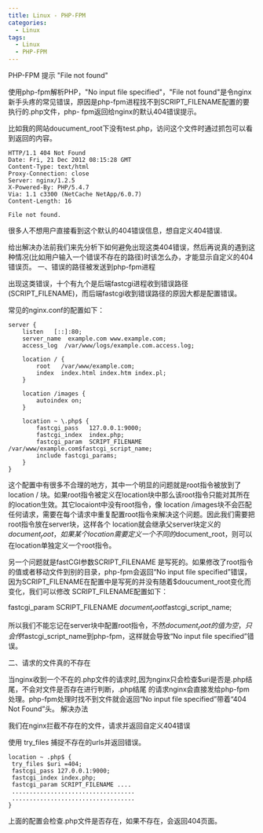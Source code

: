 ```yaml
---
title: Linux - PHP-FPM
categories:
  - Linux
tags:
  - Linux
  - PHP-FPM
---
```


PHP-FPM 提示 "File not found"

<!--more-->

使用php-fpm解析PHP，"No input file specified"，"File not found"是令nginx新手头疼的常见错误，原因是php-fpm进程找不到SCRIPT_FILENAME配置的要执行的.php文件，php- fpm返回给nginx的默认404错误提示。

比如我的网站doucument_root下没有test.php，访问这个文件时通过抓包可以看到返回的内容。

    HTTP/1.1 404 Not Found
    Date: Fri, 21 Dec 2012 08:15:28 GMT
    Content-Type: text/html
    Proxy-Connection: close
    Server: nginx/1.2.5
    X-Powered-By: PHP/5.4.7
    Via: 1.1 c3300 (NetCache NetApp/6.0.7)
    Content-Length: 16

    File not found.


很多人不想用户直接看到这个默认的404错误信息，想自定义404错误.

给出解决办法前我们来先分析下如何避免出现这类404错误，然后再说真的遇到这种情况(比如用户输入一个错误不存在的路径)时该怎么办，才能显示自定义的404错误页。
一、错误的路径被发送到php-fpm进程

出现这类错误，十个有九个是后端fastcgi进程收到错误路径(SCRIPT_FILENAME)，而后端fastcgi收到错误路径的原因大都是配置错误。

常见的nginx.conf的配置如下：

    server {
        listen   [::]:80;
        server_name  example.com www.example.com;
        access_log  /var/www/logs/example.com.access.log;  

        location / {
            root   /var/www/example.com;
            index  index.html index.htm index.pl;
        }

        location /images {
            autoindex on;
        }

        location ~ \.php$ {
            fastcgi_pass   127.0.0.1:9000;
            fastcgi_index  index.php;
            fastcgi_param  SCRIPT_FILENAME  /var/www/example.com$fastcgi_script_name;
            include fastcgi_params;
        }
    }

这个配置中有很多不合理的地方，其中一个明显的问题就是root指令被放到了location / 块。如果root指令被定义在location块中那么该root指令只能对其所在的location生效。其它locaiont中没有root指令，像 location /images块不会匹配任何请求，需要在每个请求中重复配置root指令来解决这个问题。因此我们需要把root指令放在server块，这样各个 location就会继承父server块定义的$document_root，如果某个location需要定义一个不同 的$document_root，则可以在location单独定义一个root指令。

另一个问题就是fastCGI参数SCRIPT_FILENAME 是写死的。如果修改了root指令的值或者移动文件到别的目录，php-fpm会返回“No input file specified”错误，因为SCRIPT_FILENAME在配置中是写死的并没有随着$doucument_root变化而变化，我们可以修改 SCRIPT_FILENAME配置如下：

fastcgi_param  SCRIPT_FILENAME  $document_root$fastcgi_script_name;

 

所以我们不能忘记在server块中配置root指令，不然$document_root的值为空，只会传$fastcgi_script_name到php-fpm，这样就会导致“No input file specified”错误。

 
二、请求的文件真的不存在

当nginx收到一个不在的.php文件的请求时,因为nginx只会检查$uri是否是.php结尾，不会对文件是否存在进行判断，.php结尾 的请求nginx会直接发给php-fpm处理。php-fpm处理时找不到文件就会返回“No input file specified”带着“404 Not Found”头。
解决办法

我们在nginx拦截不存在的文件，请求并返回自定义404错误

使用 try_files 捕捉不存在的urls并返回错误。

    location ~ .php$ {
     try_files $uri =404;
     fastcgi_pass 127.0.0.1:9000;
     fastcgi_index index.php;
     fastcgi_param SCRIPT_FILENAME ....
     ...................................
     ...................................
    }

上面的配置会检查.php文件是否存在，如果不存在，会返回404页面。

